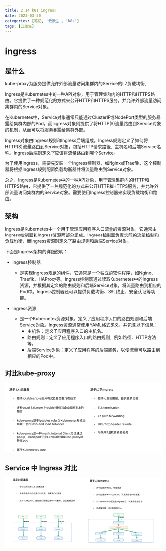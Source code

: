 ```yaml
---
title: 2.14 k8s ingress
date: 2023-03-30
categories: [笔记, '云原生', 'k8s']
tags: [云原生]
---
```


# ingress

## 是什么
kube-proxy为服务提供允许外部流量访问集群内的Service的L7负载均衡,

Ingress是Kubernetes中的一种API对象，用于管理集群内的HTTP和HTTPS路由。它提供了一种规范化的方式来公开HTTP和HTTPS服务，并允许外部流量访问集群内的Service对象。

在Kubernetes中，Service对象通常只能通过ClusterIP或NodePort类型的服务暴露给集群内部的Pod，而Ingress对象则提供了将HTTP(S)流量路由到Service对象的机制，从而可以将服务暴露给集群外部。

Ingress对象由Ingress规则和Ingress后端组成。Ingress规则定义了如何将HTTP(S)流量路由到Service对象，包括HTTP请求路径、主机名和后端Service名称。Ingress后端则定义了应该将流量路由到哪个Service。

为了使用Ingress，需要先安装一个Ingress控制器，如Nginx或Traefik，这个控制器将根据Ingress规则配置负载均衡器并将流量路由到Service对象。

总之，Ingress是Kubernetes中的一种API对象，用于管理集群内的HTTP和HTTPS路由，它提供了一种规范化的方式来公开HTTP和HTTPS服务，并允许外部流量访问集群内的Service对象。需要使用Ingress控制器来实现负载均衡和路由。

## 架构
Ingress是Kubernetes中一个用于管理应用程序入口流量的资源对象，它通常由Ingress控制器和Ingress资源两部分组成。Ingress控制器负责实际的流量控制和负载均衡，而Ingress资源则定义了路由规则和后端Service对象。

下面是Ingress架构的详细说明：

* Ingress控制器
  * 是实现Ingress规范的组件，它通常是一个独立的软件程序，如Nginx、Traefik、HAProxy等。Ingress控制器通过读取Kubernetes中的Ingress资源，并根据其定义的路由规则和后端Service对象，将流量路由到相应的Pod中。Ingress控制器还可以提供负载均衡、SSL终止、安全认证等功能。

* Ingress资源
  * 是一个Kubernetes资源对象，定义了应用程序入口的路由规则和后端Service对象。Ingress资源通常使用YAML格式定义，并包含以下信息：
    * 主机名：定义了应用程序入口的主机名。
    * 路由规则：定义了应用程序入口的路由规则，例如路径、HTTP方法等。
    * 后端Service对象：定义了应用程序的后端服务，以便流量可以路由到相应的Pod中。


## 对比kube-proxy
![2.14(1).png](/commons/云原生/docker/image/2.14(1).png)

## Service 中 Ingress 对比
![2.14(2).png](/commons/云原生/docker/image/2.14(2).png)


